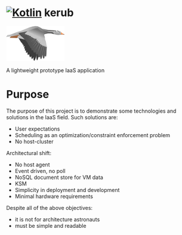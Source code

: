 [![Kotlin](https://img.shields.io/badge/kotlin-1.0.5-blue.svg)](http://kotlinlang.org)
kerub
=====

![Logo](https://raw.githubusercontent.com/K0zka/kerub/master/src/main/webapp/img/kerub.png)

A lightweight prototype IaaS application


Purpose
=======

The purpose of this project is to demonstrate some technologies and solutions in the IaaS field.
Such solutions are:
 * User expectations
 * Scheduling as an optimization/constraint enforcement problem
 * No host-cluster

Architectural shift:
 * No host agent
 * Event driven, no poll
 * NoSQL document store for VM data
 * KSM
 * Simplicity in deployment and development
 * Minimal hardware requirements

Despite all of the above objectives:
 * it is not for architecture astronauts
 * must be simple and readable

